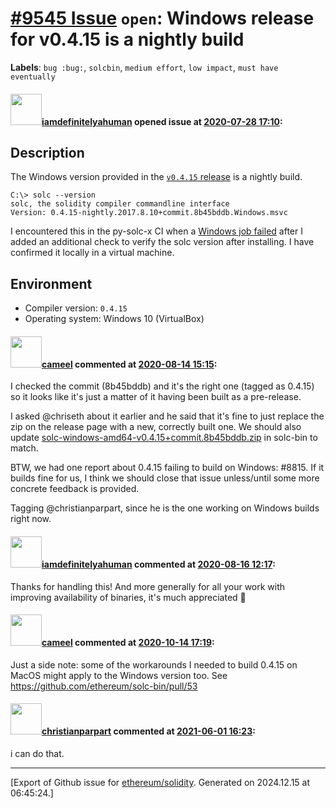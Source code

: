 # [\#9545 Issue](https://github.com/ethereum/solidity/issues/9545) `open`: Windows release for v0.4.15 is a nightly build
**Labels**: `bug :bug:`, `solcbin`, `medium effort`, `low impact`, `must have eventually`


#### <img src="https://avatars.githubusercontent.com/u/35276322?u=29037d15fd620ed6b6dc7df661069f90adc86fac&v=4" width="50">[iamdefinitelyahuman](https://github.com/iamdefinitelyahuman) opened issue at [2020-07-28 17:10](https://github.com/ethereum/solidity/issues/9545):

## Description
The Windows version provided in the [`v0.4.15` release](https://github.com/ethereum/solidity/releases/tag/v0.4.15) is a nightly build.

```
C:\> solc --version
solc, the solidity compiler commandline interface
Version: 0.4.15-nightly.2017.8.10+commit.8b45bddb.Windows.msvc
```

I encountered this in the py-solc-x CI when a [Windows job failed](https://github.com/iamdefinitelyahuman/py-solc-x/runs/919482229?check_suite_focus=true) after I added an additional check to verify the solc version after installing. I have confirmed it locally in a virtual machine.

## Environment

- Compiler version: `0.4.15`
- Operating system: Windows 10 (VirtualBox)



#### <img src="https://avatars.githubusercontent.com/u/137030?v=4" width="50">[cameel](https://github.com/cameel) commented at [2020-08-14 15:15](https://github.com/ethereum/solidity/issues/9545#issuecomment-674123801):

I checked the commit (8b45bddb) and it's the right one (tagged as 0.4.15) so it looks like it's just a matter of it having been built as a pre-release.

I asked @chriseth about it earlier and he said that it's fine to just replace the zip on the release page with a new, correctly built one. We should also update [solc-windows-amd64-v0.4.15+commit.8b45bddb.zip](https://github.com/ethereum/solc-bin/blob/gh-pages/windows-amd64/solc-windows-amd64-v0.4.15+commit.8b45bddb.zip) in solc-bin to match.

BTW, we had one report about 0.4.15 failing to build on Windows: #8815. If it builds fine for us, I think we should close that issue unless/until some more concrete feedback is provided.

Tagging @christianparpart, since he is the one working on Windows builds right now.

#### <img src="https://avatars.githubusercontent.com/u/35276322?u=29037d15fd620ed6b6dc7df661069f90adc86fac&v=4" width="50">[iamdefinitelyahuman](https://github.com/iamdefinitelyahuman) commented at [2020-08-16 12:17](https://github.com/ethereum/solidity/issues/9545#issuecomment-674519538):

Thanks for handling this! And more generally for all your work with improving availability of binaries, it's much appreciated :pray:

#### <img src="https://avatars.githubusercontent.com/u/137030?v=4" width="50">[cameel](https://github.com/cameel) commented at [2020-10-14 17:19](https://github.com/ethereum/solidity/issues/9545#issuecomment-708543675):

Just a side note: some of the workarounds I needed to build 0.4.15 on MacOS might apply to the Windows version too. See https://github.com/ethereum/solc-bin/pull/53

#### <img src="https://avatars.githubusercontent.com/u/56763?u=373e0766d5c45bef8c7c7fc5ed48394935772065&v=4" width="50">[christianparpart](https://github.com/christianparpart) commented at [2021-06-01 16:23](https://github.com/ethereum/solidity/issues/9545#issuecomment-852258889):

i can do that.


-------------------------------------------------------------------------------



[Export of Github issue for [ethereum/solidity](https://github.com/ethereum/solidity). Generated on 2024.12.15 at 06:45:24.]
